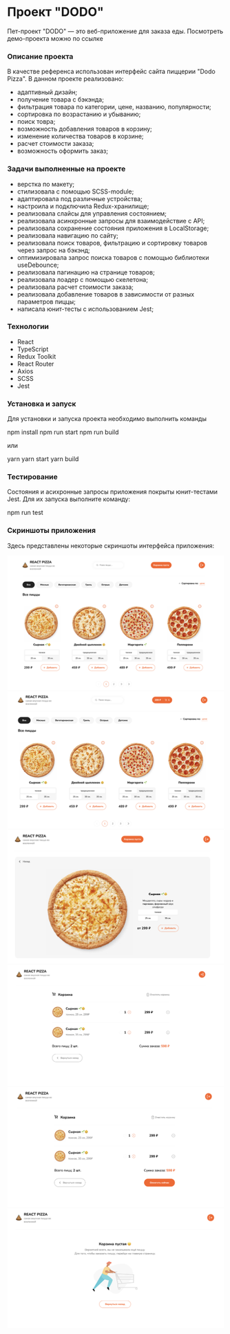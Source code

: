 # Проект "DODO"
Пет-проект "DODO" — это веб-приложение для заказа еды. 
Посмотреть демо-проекта можно по ссылке

### Описание проекта
В качестве референса использован интерфейс сайта пиццерии "Dodo Pizza". В данном проекте реализовано:
- адаптивный дизайн;
- получение товара с бэкэнда;
- фильтрация товара по категории, цене, названию, популярности;
- сортировка по возрастанию и убыванию;
- поиск товра;
- возможность добавления товаров в корзину;
- изменение количества товаров в корзине;
- расчет стоимости заказа;
- возможность оформить заказ;

### Задачи выполненные на проекте
- верстка по макету;
- стилизовала с помощью SCSS-module;
- адаптировала под различные устройства;
- настроила и подключила Redux-хранилище;
- реализовала слайсы для управления состоянием;
- реализовала асинхронные запросы для взаимодействие с API;
- реализовала сохранение состояния приложения в LocalStorage;
- реализовала навигацию по сайту;
- реализовала поиск товаров, фильтрацию и сортировку товаров через запрос на бэкэнд;
- оптимизировала запрос поиска товаров с помощью библиотеки useDebounce;
- реализовала пагинацию на странице товаров;
- реализовала лоадер с помощью скелетона;
- реализовала расчет стоимости заказа;
- реализовала добавление товаров в зависимости от разных параметров пиццы;
- написала юнит-тесты с использованием Jest;

### Технологии
- React
- TypeScript
- Redux Toolkit
- React Router
- Axios
- SCSS
- Jest

### Установка и запуск
Для установки и запуска проекта необходимо выполнить команды

npm install
npm run start
npm run build

или

yarn
yarn start
yarn build

### Тестирование
Состояния и асихронные запросы приложения покрыты юнит-тестами Jest. Для их запуска выполните команду:

npm run test

### Скриншоты приложения
Здесь представлены некоторые скриншоты интерфейса приложения:

![Главная страница](./public/screen/home.png)
![Главная страница с товаром в корзине](./public/screen/home+.png)
![Страница одного товара](./public/screen/product.png)
![Корзина с товарами не авторизованного пользователя](./public/screen/cart.png)
![Корзина с товарами авторизованного пользователя](./public/screen/cart-auth.png)
![Корзина без товаров](./public/screen/empty.png)
